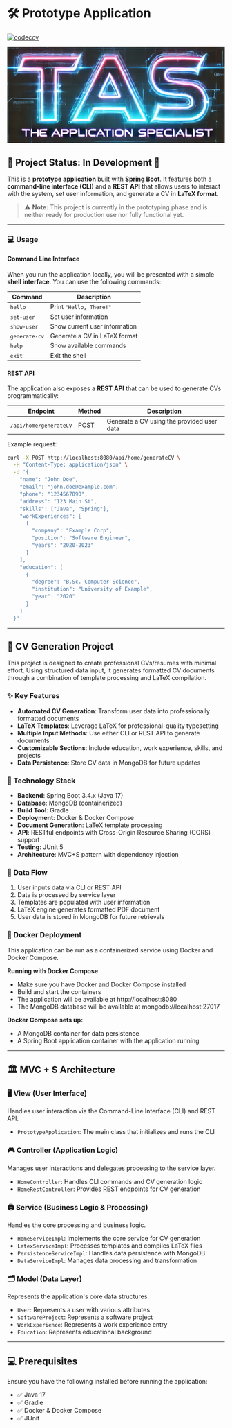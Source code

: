 # 🛠️ Prototype Application

[![codecov](https://codecov.io/gh/nickhoess/ApplicationSpecialist/branch/main/graph/badge.svg?token=VfZ6wmCXIy)](https://codecov.io/gh/nickhoess/ApplicationSpecialist)

![Project Logo](tas-picture.png)

## 🚧 Project Status: In Development 🚧

This is a **prototype application** built with **Spring Boot**. It features both a **command-line interface (CLI)** and a **REST API** that allows users to interact with the system, set user information, and generate a CV in **LaTeX format**.

> ⚠️ **Note:** This project is currently in the prototyping phase and is neither ready for production use nor fully functional yet.

---

### 💻 Usage

#### Command Line Interface
When you run the application locally, you will be presented with a simple **shell interface**. You can use the following commands:

| **Command**       | **Description**                             |
|------------------|---------------------------------------------|
| `hello`          | Print `"Hello, There!"`                      |
| `set-user`       | Set user information                        |
| `show-user`      | Show current user information               |
| `generate-cv`    | Generate a CV in LaTeX format               |
| `help`           | Show available commands                     |
| `exit`           | Exit the shell                              |

#### REST API
The application also exposes a **REST API** that can be used to generate CVs programmatically:

| **Endpoint**               | **Method** | **Description**                             |
|---------------------------|------------|---------------------------------------------|
| `/api/home/generateCV`    | POST       | Generate a CV using the provided user data  |

Example request:
```bash
curl -X POST http://localhost:8080/api/home/generateCV \
  -H "Content-Type: application/json" \
  -d '{
    "name": "John Doe",
    "email": "john.doe@example.com",
    "phone": "1234567890",
    "address": "123 Main St",
    "skills": ["Java", "Spring"],
    "workExperiences": [
      {
        "company": "Example Corp",
        "position": "Software Engineer",
        "years": "2020-2023"
      }
    ],
    "education": [
      {
        "degree": "B.Sc. Computer Science",
        "institution": "University of Example",
        "year": "2020"
      }
    ]
  }'
```

---

## 📄 CV Generation Project
This project is designed to create professional CVs/resumes with minimal effort. Using structured data input, it generates formatted CV documents through a combination of template processing and LaTeX compilation.

### ✨ Key Features
- **Automated CV Generation**: Transform user data into professionally formatted documents
- **LaTeX Templates**: Leverage LaTeX for professional-quality typesetting
- **Multiple Input Methods**: Use either CLI or REST API to generate documents
- **Customizable Sections**: Include education, work experience, skills, and projects
- **Data Persistence**: Store CV data in MongoDB for future updates

### 🔧 Technology Stack
- **Backend**: Spring Boot 3.4.x (Java 17)
- **Database**: MongoDB (containerized)
- **Build Tool**: Gradle
- **Deployment**: Docker & Docker Compose
- **Document Generation**: LaTeX template processing
- **API**: RESTful endpoints with Cross-Origin Resource Sharing (CORS) support
- **Testing**: JUnit 5
- **Architecture**: MVC+S pattern with dependency injection

### 🔄 Data Flow
1. User inputs data via CLI or REST API
2. Data is processed by service layer
3. Templates are populated with user information
4. LaTeX engine generates formatted PDF document
5. User data is stored in MongoDB for future retrievals

### 🐳 Docker Deployment
This application can be run as a containerized service using Docker and Docker Compose.

**Running with Docker Compose**
- Make sure you have Docker and Docker Compose installed
- Build and start the containers
- The application will be available at http://localhost:8080
- The MongoDB database will be available at mongodb://localhost:27017

**Docker Compose sets up:**
- A MongoDB container for data persistence
- A Spring Boot application container with the application running

---

## 🏛️ MVC + S Architecture

### 🖥️ View (User Interface)
Handles user interaction via the Command-Line Interface (CLI) and REST API.
- `PrototypeApplication`: The main class that initializes and runs the CLI

### 🎮 Controller (Application Logic)
Manages user interactions and delegates processing to the service layer.
- `HomeController`: Handles CLI commands and CV generation logic
- `HomeRestController`: Provides REST endpoints for CV generation

### 🖨️ Service (Business Logic & Processing)
Handles the core processing and business logic.
- `HomeServiceImpl`: Implements the core service for CV generation
- `LatexServiceImpl`: Processes templates and compiles LaTeX files
- `PersistenceServiceImpl`: Handles data persistence with MongoDB
- `DataServiceImpl`: Manages data processing and transformation

### 🗂️ Model (Data Layer)
Represents the application's core data structures.
- `User`: Represents a user with various attributes
- `SoftwareProject`: Represents a software project
- `WorkExperience`: Represents a work experience entry
- `Education`: Represents educational background

---

## 💻 Prerequisites
Ensure you have the following installed before running the application:
- ✅ Java 17
- ✅ Gradle
- ✅ Docker & Docker Compose
- ✅ JUnit


